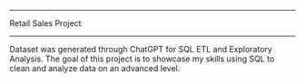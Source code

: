 ****************************************************

Retail Sales Project

****************************************************

Dataset was generated through ChatGPT for SQL ETL and Exploratory Analysis. The goal of this project is to showcase my skills using SQL to clean and analyze data on an advanced level. 
